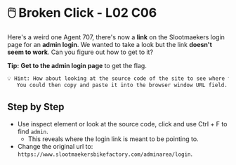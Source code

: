 # 🖱️ Broken Click - L02 C06

Here's a weird one Agent 707, there's now a **link** on the Slootmaekers login page for an **admin login**. We wanted to take a look but the link **doesn't seem to work**. Can you figure out how to get to it?

**Tip:** **Get to the admin login page** to get the flag.

```txt
💡 Hint: How about looking at the source code of the site to see where the link is meant to be pointing to?
   You could then copy and paste it into the browser window URL field.
```

## Step by Step

- Use inspect element or look at the source code, click and use Ctrl + F to find `admin`.
  - This reveals where the login link is meant to be pointing to.
- Change the original url to: `https://www.slootmaekersbikefactory.com/adminarea/login`.
